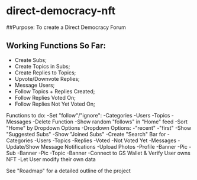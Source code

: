# direct-democracy-nft

##Purpose: To create a Direct Democracy Forum

## Working Functions So Far:
- Create Subs;
- Create Topics in Subs;
- Create Replies to Topics;
- Upvote/Downvote Replies;
- Message Users;
- Follow Topics + Replies Created;
- Follow Replies Voted On;
- Follow Replies Not Yet Voted On;

Functions to do:
-Set "follow"/"ignore":
  -Categories
  -Users
  -Topics
  -Messages
-Delete Function
-Show random "follows" in "Home" feed
  -Sort "Home" by Dropdown Options
    -Dropdown Options:
      -"recent"
      -"first"
-Show "Suggested Subs"
-Show "Joined Subs"
-Create "Search" Bar for
  -Categories
  -Users
  -Topics
  -Replies
  -Voted
  -Not Voted Yet
  -Messages
-Update/Show Message Notifications
-Upload Photos
  -Profile
    -Banner
    -Pic
  -Sub
    -Banner
    -Pic
  -Topic
    -Banner
-Connect to GS Wallet & Verify User owns NFT
-Let User modify their own data

See "Roadmap" for a detailed outline of the project
